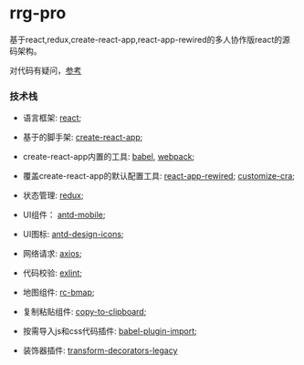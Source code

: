 # rrg-pro

基于react,redux,create-react-app,react-app-rewired的多人协作版react的源码架构。

对代码有疑问，[参考](https://github.com/stevekeol/zhurong-web)

### 技术栈
 + 语言框架: [react]();
 + 基于的脚手架: [create-react-app]();
 + create-react-app内置的工具: [babel](), [webpack]();
 + 覆盖create-react-app的默认配置工具: [react-app-rewired](); [customize-cra]();
 + 状态管理: [redux]();
 + UI组件： [antd-mobile]();
 + UI图标: [antd-design-icons]();
 + 网络请求: [axios]();
 + 代码校验: [exlint]();

 + 地图组件: [rc-bmap]();
 + 复制粘贴组件: [copy-to-clipboard]();

 + 按需导入js和css代码插件: [babel-plugin-import]();
 + 装饰器插件: [transform-decorators-legacy]()
